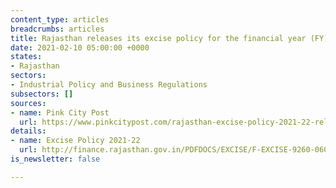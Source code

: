 ```yaml
---
content_type: articles
breadcrumbs: articles
title: Rajasthan releases its excise policy for the financial year (FY) 2021-22
date: 2021-02-10 05:00:00 +0000
states:
- Rajasthan
sectors:
- Industrial Policy and Business Regulations
subsectors: []
sources:
- name: Pink City Post
  url: https://www.pinkcitypost.com/rajasthan-excise-policy-2021-22-released-beer-to-get-cheaper/
details:
- name: Excise Policy 2021-22
  url: http://finance.rajasthan.gov.in/PDFDOCS/EXCISE/F-EXCISE-9260-06022021.pdf
is_newsletter: false

---
```

